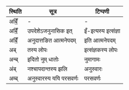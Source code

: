 | स्थिति | सूत्र | टिप्पणी |
| ----- | ------- | ------ |
| अबिँ॒ | - | - |
| अबिँ॒ | उपदेशेऽजनुनासिक इत् | इँ-इत्यस्य इत्संज्ञा |
| अबिँ॒ | अनुदात्तङित आत्मनेपदम् | इति आत्मनेपदम् |
| अब् | तस्य लोपः | इत्संज्ञकस्य लोपः |
| अन्ब् | इदितो नुम् धातोः | नुमागामः |
| अंब् | नश्चापदान्तस्य झलि | अनुस्वारः |
| अम्ब् | अनुस्वारस्य ययि परसवर्णः | परसवर्णः |
